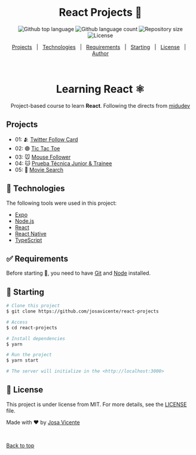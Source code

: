 <div align="center" id="top"> 
  <!-- <img src="./.github/app.gif" alt="React Projects" /> -->

&#xa0;

  <!-- <a href="https://reactprojects.netlify.app">Demo</a> -->
</div>

<h1 align="center">React Projects 🚀</h1>

<p align="center">
  <img alt="Github top language" src="https://img.shields.io/github/languages/top/josavicente/react-projects?color=56BEB8">

  <img alt="Github language count" src="https://img.shields.io/github/languages/count/josavicente/react-projects?color=56BEB8">

  <img alt="Repository size" src="https://img.shields.io/github/repo-size/josavicente/react-projects?color=56BEB8">

  <img alt="License" src="https://img.shields.io/github/license/josavicente/react-projects?color=56BEB8">

  <!-- <img alt="Github issues" src="https://img.shields.io/github/issues/josavicente/react-projects?color=56BEB8" /> -->

  <!-- <img alt="Github forks" src="https://img.shields.io/github/forks/josavicente/react-projects?color=56BEB8" /> -->

  <!-- <img alt="Github stars" src="https://img.shields.io/github/stars/josavicente/react-projects?color=56BEB8" /> -->
</p>

<!-- Status -->

<!-- <h4 align="center">
	🚧  React Projects 🚀 Under construction...  🚧
</h4>

<hr> -->

<p align="center">
  <a href="#sparkles-features">Projects</a> &#xa0; | &#xa0;
  <a href="#rocket-technologies">Technologies</a> &#xa0; | &#xa0;
  <a href="#white_check_mark-requirements">Requirements</a> &#xa0; | &#xa0;
  <a href="#checkered_flag-starting">Starting</a> &#xa0; | &#xa0;
  <a href="#memo-license">License</a> &#xa0; | &#xa0;
  <a href="https://github.com/josavicente" target="_blank">Author</a>
</p>

<br>

<div align="center">

# Learning React ⚛️

Project-based course to learn **React**. Following the directs from [midudev](https://www.twitch.tv/midudev)

</div>

## Projects

- 01: 🫂 [Twitter Follow Card](projects/01-twitter-follow-card/)
- 02: 🟣 [Tic Tac Toe](projects/02-tic-tac-toe/)
- 03: 🐭 [Mouse Follower](projects/03-mouse-follower/)
- 04: 🐱 [Prueba Técnica Junior & Trainee](projects/04-react-prueba-tecnica)
- 05: 🎥 [Movie Search](projects/05-react-buscador-peliculas/)

## :rocket: Technologies

The following tools were used in this project:

- [Expo](https://expo.io/)
- [Node.js](https://nodejs.org/en/)
- [React](https://pt-br.reactjs.org/)
- [React Native](https://reactnative.dev/)
- [TypeScript](https://www.typescriptlang.org/)

## :white_check_mark: Requirements

Before starting :checkered_flag:, you need to have [Git](https://git-scm.com) and [Node](https://nodejs.org/en/) installed.

## :checkered_flag: Starting

```bash
# Clone this project
$ git clone https://github.com/josavicente/react-projects

# Access
$ cd react-projects

# Install dependencies
$ yarn

# Run the project
$ yarn start

# The server will initialize in the <http://localhost:3000>
```

## :memo: License

This project is under license from MIT. For more details, see the [LICENSE](LICENSE.md) file.

Made with :heart: by <a href="https://github.com/josavicente" target="_blank">Josa Vicente</a>

&#xa0;

<a href="#top">Back to top</a>
